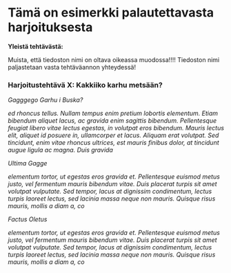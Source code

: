 # Tämä on esimerkki palautettavasta harjoituksesta

**Yleistä tehtävästä:**

Muista, että tiedoston nimi on oltava oikeassa muodossa!!!!
Tiedoston nimi paljastetaan vasta tehtäväannon yhteydessä!




### Harjoitustehtävä X: Kakkiiko karhu metsään?




_Gagggego Garhu i Buska?_

_ed rhoncus tellus. Nullam tempus enim pretium lobortis elementum. Etiam bibendum 
aliquet lacus, ac gravida enim sagittis bibendum. Pellentesque feugiat libero vitae 
lectus egestas, in volutpat eros bibendum. Mauris lectus elit, aliquet id posuere in, 
ullamcorper et lacus. Aliquam erat volutpat. Sed tincidunt, enim vitae rhoncus 
ultrices, est mauris finibus dolor, at tincidunt augue ligula ac magna. Duis gravida_

_Ultima Gagge_

_elementum tortor, ut egestas eros gravida et. Pellentesque euismod metus justo, 
vel fermentum mauris bibendum vitae. Duis placerat turpis sit amet volutpat vulputate. 
Sed tempor, lacus at dignissim condimentum, lectus turpis laoreet lectus, sed lacinia 
massa neque non mauris. Quisque risus mauris, mollis a diam a, co_

_Factus Oletus_

_elementum tortor, ut egestas eros gravida et. Pellentesque euismod metus justo, 
vel fermentum mauris bibendum vitae. Duis placerat turpis sit amet volutpat vulputate. 
Sed tempor, lacus at dignissim condimentum, lectus turpis laoreet lectus, sed lacinia 
massa neque non mauris. Quisque risus mauris, mollis a diam a, co_